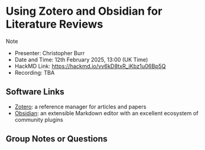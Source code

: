 # Using Zotero and Obsidian for Literature Reviews

> [!NOTE]
> - Presenter: Christopher Burr
> - Date and Time: 12th February 2025, 13:00 (UK Time)
> - HackMD Link: https://hackmd.io/vv6kD8txR_iKbz1u06Bp5Q
> - Recording: TBA

## Software Links

- [Zotero](https://www.zotero.org/): a reference manager for articles and papers
- [Obsidian](https://obsidian.md/): an extensible Markdown editor with an excellent ecosystem of community plugins

## Group Notes or Questions

<!-- Please use this section for taking notes or questions -->

